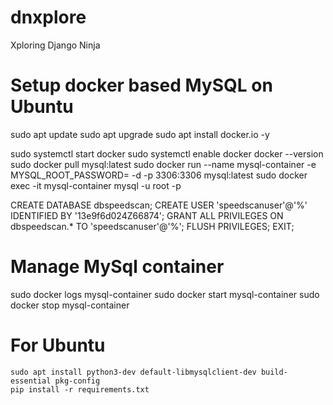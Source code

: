 # dnxplore
Xploring Django Ninja 

# Setup docker based MySQL on Ubuntu

sudo apt update
sudo apt upgrade
sudo apt install docker.io -y

sudo systemctl start docker
sudo systemctl enable docker
docker --version
sudo docker pull mysql:latest
sudo docker run --name mysql-container -e MYSQL_ROOT_PASSWORD=<rootpassword> -d -p 3306:3306 mysql:latest
sudo docker exec -it mysql-container mysql -u root -p

CREATE DATABASE dbspeedscan;
CREATE USER 'speedscanuser'@'%' IDENTIFIED BY '13e9f6d024Z66874';
GRANT ALL PRIVILEGES ON dbspeedscan.* TO 'speedscanuser'@'%';
FLUSH PRIVILEGES;
EXIT;

# Manage MySql container
sudo docker logs mysql-container
sudo docker start mysql-container
sudo docker stop mysql-container


# For Ubuntu

```
sudo apt install python3-dev default-libmysqlclient-dev build-essential pkg-config
pip install -r requirements.txt
```
